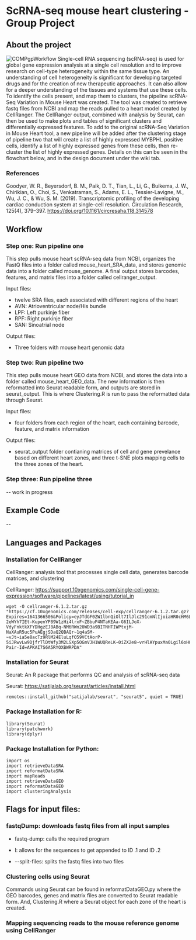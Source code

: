 # ScRNA-seq mouse heart clustering - Group Project 

## About the project
![COMPgpWorkflow](https://user-images.githubusercontent.com/125702969/227393937-d72af62e-aec8-4467-913a-bcf7bc7c1e8c.png)
Single-cell RNA sequencing (scRNA-seq) is used for global gene expression analysis at a single cell resolution and to improve research on cell-type heterogeneity within the same tissue type. An understanding of cell heterogeneity is significant for developing targeted drugs and for the creation of new therapeutic approaches. It can also allow for a deeper understanding of the tissues and systems that use these cells. To identify the cells present, and map them to clusters, the pipeline scRNA-Seq Variation in Mouse Heart was created. The tool was created to retrieve fastq files from NCBI and map the reads pulled to a heart model created by CellRanger. The CellRanger output, combined with analysis by Seurat, can then be used to make plots and tables of significant clusters and differentially expressed features.
To add to the original scRNA-Seq Variation in Mouse Heart tool, a new pipeline will be added after the clustering stage of pipeline two that will create a list of highly expressed MYBPHL positive cells, identify a list of highly expressed genes from these cells, then re-cluster the list of highly expressed genes. Details on this can be seen in the flowchart below, and in the design document under the wiki tab.  

### References 
Goodyer, W. R., Beyersdorf, B. M., Paik, D. T., Tian, L., Li, G., Buikema, J. W., Chirikian, O., Choi, S., Venkatraman, S., Adams, E. L., Tessier-Lavigne, M., Wu, J. C., &amp; Wu, S. M. (2019). Transcriptomic profiling of the developing cardiac conduction system at single-cell resolution. Circulation Research, 125(4), 379–397. https://doi.org/10.1161/circresaha.118.314578 

## Workflow 

### Step one: Run pipeline one

This step pulls mouse heart scRNA-seq data from NCBI, organizes the FastQ files into a folder called mouse_heart_SRA_data, and stores genomic data into a folder called mouse_genome. A final output stores barcodes, features, and matrix files into a folder called cellranger_output. 

Input files: 
- twelve SRA files, each associated with different regions of the heart
- AVN: Atrioventricular node/His bundle 
- LPF: Left purkinje fiber 
- RPF: Right purkinje fiber 
- SAN: Sinoatrial node 

Output files: 

- Three folders with mouse heart genomic data 

### Step two: Run pipeline two

This step pulls mouse heart GEO data from NCBI, and stores the data into a folder called mouse_heart_GEO_data. The new information is then reformatted into Seurat readable form, and outputs are stored in seurat_output. This is where Clustering.R is run to pass the reformatted data through Seurat. 

Input files: 
- four folders from each region of the heart, each containing barcode, feature, and matrix information 

Output files: 
- seurat_output folder contianing matrices of cell and gene prevelance based on different heart zones, and three t-SNE plots mapping cells to the three zones of the heart. 

### Step three: Run pipeline three 
-- work in progress 

## Example Code 
-- 

## Languages and Packages

### Installation for CellRanger
CellRanger: analysis tool that processes single cell data, generates barcode matrices, and clustering

CellRanger: https://support.10xgenomics.com/single-cell-gene-expression/software/pipelines/latest/using/tutorial_in

```
wget -O cellranger-6.1.2.tar.gz "https://cf.10xgenomics.com/releases/cell-exp/cellranger-6.1.2.tar.gz?Expires=1641366506&Policy=eyJTdGF0ZW1lbnQiOlt7IlJlc291cmNlIjoiaHR0cHM6Ly9jZi4xMHhnZW5vbWljcy5jb20vcmVsZWFzZXMvY2VsbC1leHAvY2VsbHJhbmdlci02LjEuMi50YXIuZ3oiLCJDb25kaXRpb24iOnsiRGF0ZUxlc3NUaGFuIjp7IkFXUzpFcG9jaFRpbWUiOjE2NDEzNjY1MDZ9fX1dfQ__&Signature=kaV8~ZabHhyDykUhbN~F78PDQfNZ64IamgsGc1nOSghFKPr0fbZ3WJk-2eWYh7IEt-KupenYP89W1zHi4lrxF~ZBbuP4NTaKEAa-G6ILJoX-VdyFnktkXFYDHgzEJ8ABq-NM6RWn20WD3a9BITNHTIWPtxjM-NaXAuR5uc5PuAEgjSDaQ2QBAQr~1q4aSM-~vJt~ia5e8acTz9RlM24EluLqfO59VCtAorP-5iJRwvLw9DjfrTlDtWfy3M2LSXp5OGmVJH1WUQReLK~0iZX2e8~vrHlAYpuxMa0Lgil6oHQ5s6vc~Dod3Aqpjb9sM~wuVo80zi4EqJ5nq0LU8SNbiQ__&Key-Pair-Id=APKAI7S6A5RYOXBWRPDA"
```

### Installation for Seurat

Seurat: An R package that performs QC and analysis of scRNA-seq data

Seurat: https://satijalab.org/seurat/articles/install.html

```
remotes::install_github("satijalab/seurat", "seurat5", quiet = TRUE)
```

### Package Installation for R: 

```
library(Seurat) 
library(patchwork) 
library(dplyr) 
```

### Package Installation for Python: 

```
import os
import retrieveDataSRA 
import reformatDataSRA
import mapReads 
import retrieveDataGEO
import reformatDataGEO
import clusteringAnalysis

```

## Flags for input files: 

### fastqDump: downloads fastq files from all input samples 

- fastq-dump: calls the required program 

- I: allows for the sequences to get appended to ID .1 and ID .2 

- --split-files: splits the fastq files into two files  

### Clustering cells using Seurat
Commands using Seurat can be found in reformatDataGEO.py where the GEO barcodes, genes and matrix files are converted to Seurat readable form. And, Clustering.R where a Seurat object for each zone of the heart is created. 

### Mapping sequencing reads to the mouse reference genome using CellRanger 

